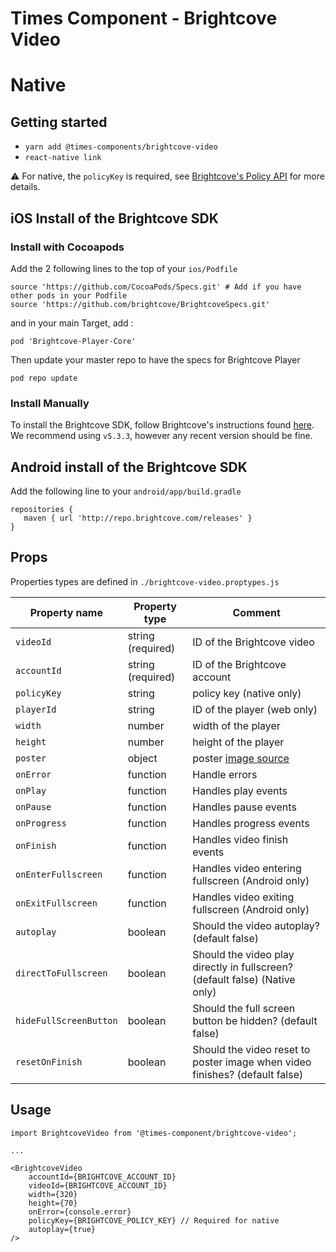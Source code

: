 # Times Component - Brightcove Video

# Native

## Getting started

* `yarn add @times-components/brightcove-video`
* `react-native link`

:warning: For native, the `policyKey` is required, see [Brightcove's Policy API](https://docs.brightcove.com/en/video-cloud/policy-api/getting-started/api-overview.html) for more details.

## iOS Install of the Brightcove SDK

### Install with Cocoapods

Add the 2 following lines to the top of your `ios/Podfile`

```
source 'https://github.com/CocoaPods/Specs.git' # Add if you have other pods in your Podfile
source 'https://github.com/brightcove/BrightcoveSpecs.git'
```

and in your main Target, add :

```
pod 'Brightcove-Player-Core'
```

Then update your master repo to have the specs for Brightcove Player

```
pod repo update
```

### Install Manually

To install the Brightcove SDK, follow Brightcove's instructions found [here](https://github.com/brightcove/brightcove-player-sdk-ios#manual). We recommend using `v5.3.3`, however any recent version should be fine.

## Android install of the Brightcove SDK

Add the following line to your `android/app/build.gradle`

```
repositories {
   maven { url 'http://repo.brightcove.com/releases' }
}
```

## Props

Properties types are defined in `./brightcove-video.proptypes.js`

| Property name | Property type | Comment
| --- | --- | ---
| `videoId` | string (required) | ID of the Brightcove video
| `accountId` | string (required) | ID of the Brightcove account
| `policyKey` | string | policy key (native only)
| `playerId` | string | ID of the player (web only)
| `width` | number | width of the player
| `height` | number | height of the player
| `poster` | object | poster [image source](https://facebook.github.io/react-native/docs/image.html#source)
| `onError` | function | Handle errors
| `onPlay` | function | Handles play events
| `onPause` | function | Handles pause events
| `onProgress` | function | Handles progress events
| `onFinish` | function | Handles video finish events
| `onEnterFullscreen` | function | Handles video entering fullscreen (Android only)
| `onExitFullscreen` | function | Handles video exiting fullscreen (Android only)
| `autoplay` | boolean | Should the video autoplay? (default false)
| `directToFullscreen` | boolean | Should the video play directly in fullscreen? (default false) (Native only)
| `hideFullScreenButton` | boolean | Should the full screen button be hidden? (default false)
| `resetOnFinish` | boolean | Should the video reset to poster image when video finishes? (default false)

## Usage

```
import BrightcoveVideo from '@times-component/brightcove-video';

...

<BrightcoveVideo
    accountId={BRIGHTCOVE_ACCOUNT_ID}
    videoId={BRIGHTCOVE_ACCOUNT_ID}
    width={320}
    height={70}
    onError={console.error}
    policyKey={BRIGHTCOVE_POLICY_KEY} // Required for native
    autoplay={true}
/>

```
